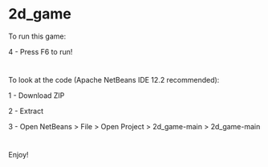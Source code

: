 # 2d_game

To run this game:



4 - Press F6 to run!
#
To look at the code (Apache NetBeans IDE 12.2 recommended):

1 - Download ZIP

2 - Extract

3 - Open NetBeans > File > Open Project > 2d_game-main > 2d_game-main
#
Enjoy!
